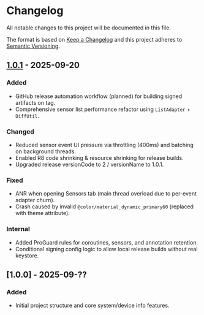 # Changelog

All notable changes to this project will be documented in this file.

The format is based on [Keep a Changelog](https://keepachangelog.com/en/1.1.0/) and this project adheres to [Semantic Versioning](https://semver.org/).

## [1.0.1] - 2025-09-20

### Added

- GitHub release automation workflow (planned) for building signed artifacts on tag.
- Comprehensive sensor list performance refactor using `ListAdapter` + `DiffUtil`.

### Changed

- Reduced sensor event UI pressure via throttling (400ms) and batching on background threads.
- Enabled R8 code shrinking & resource shrinking for release builds.
- Upgraded release versionCode to 2 / versionName to 1.0.1.

### Fixed

- ANR when opening Sensors tab (main thread overload due to per-event adapter churn).
- Crash caused by invalid `@color/material_dynamic_primary60` (replaced with theme attribute).

### Internal

- Added ProGuard rules for coroutines, sensors, and annotation retention.
- Conditional signing config logic to allow local release builds without real keystore.

## [1.0.0] - 2025-09-??

### Added

- Initial project structure and core system/device info features.

[1.0.1]: https://github.com/4mkbs/mkdevinfo/releases/tag/v1.0.1
